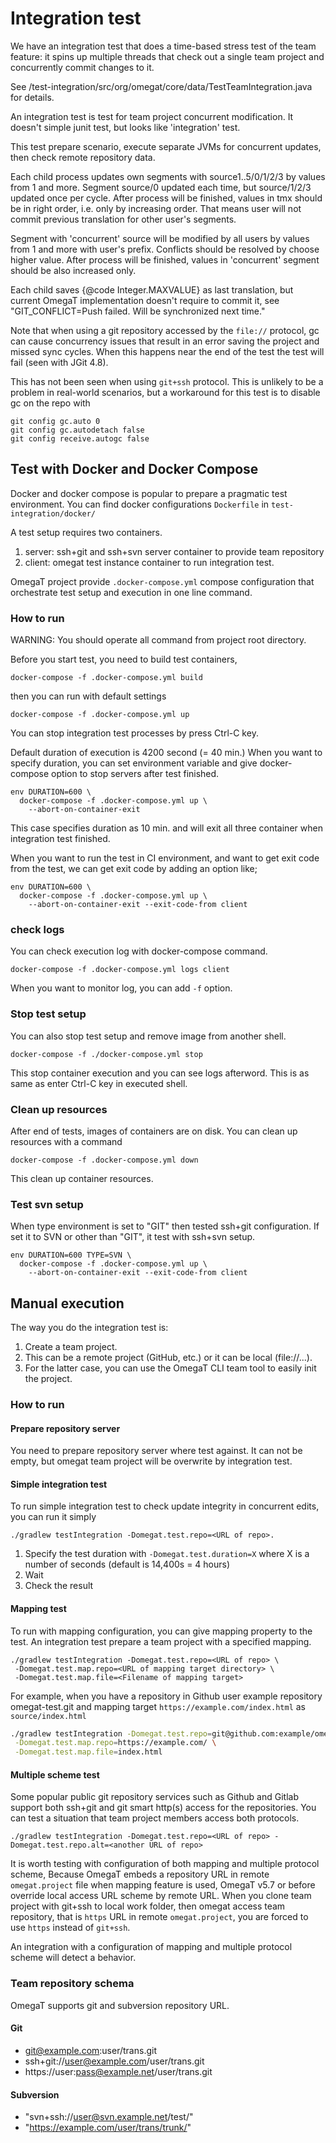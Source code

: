 # Integration test

We have an integration test that does a time-based stress test of the team feature: it spins up multiple threads
that check out a single team project and concurrently commit changes to it.

See /test-integration/src/org/omegat/core/data/TestTeamIntegration.java for details.

An integration test is test for team project concurrent modification. It doesn't simple
junit test, but looks like 'integration' test.

This test prepare scenario, execute separate JVMs for concurrent updates, then check remote repository data.

Each child process updates own segments with source1..5/0/1/2/3 by values from 1 and more.
Segment source/0 updated each time, but source/1/2/3 updated once per cycle.
After process will be finished, values in tmx should be in right order, i.e. only by increasing order.
That means user will not commit previous translation for other user's segments.

Segment with 'concurrent' source will be modified by all users by values from 1 and more with user's prefix.
Conflicts should be resolved by choose higher value.
After process will be finished, values in 'concurrent' segment should be also increased only.

Each child saves {@code Integer.MAXVALUE} as last translation, but current OmegaT implementation doesn't require
to commit it, see "GIT_CONFLICT=Push failed. Will be synchronized next time."

Note that when using a git repository accessed by the `file://` protocol, gc can cause concurrency issues that
result in an error saving the project and missed sync cycles.
When this happens near the end of the test the test will fail (seen with JGit 4.8).

This has not been seen when using `git+ssh` protocol. This is unlikely to be a problem in real-world
scenarios, but a workaround for this test is to disable gc on the repo with

```
git config gc.auto 0
git config gc.autodetach false
git config receive.autogc false
```

## Test with Docker and Docker Compose

Docker and docker compose is popular to prepare a pragmatic test environment.
You can find docker configurations `Dockerfile` in `test-integration/docker/`

A test setup requires two containers.
1. server: ssh+git and ssh+svn server container to provide team repository
2. client: omegat test instance container to run integration test.

OmegaT project provide `.docker-compose.yml` compose configuration that orchestrate
test setup and execution in one line command.

### How to run

WARNING: You should operate all command from project root directory.

Before you start test, you need to build test containers,

```console
docker-compose -f .docker-compose.yml build
```

then you can run with default settings

```console
docker-compose -f .docker-compose.yml up
```

You can stop integration test processes by press Ctrl-C key.

Default duration of execution is 4200 second (= 40 min.)
When you want to specify duration, you can set environment variable
and give docker-compose option to stop servers after test finished.

```console
env DURATION=600 \
  docker-compose -f .docker-compose.yml up \
    --abort-on-container-exit
```

This case specifies duration as 10 min. and will exit all three container when 
integration test finished.

When you want to run the test in CI environment,
and want to get exit code from the test, we can get exit code
by adding an option like;

```console
env DURATION=600 \
  docker-compose -f .docker-compose.yml up \
    --abort-on-container-exit --exit-code-from client
```

### check logs

You can check execution log with docker-compose command.

```console
docker-compose -f .docker-compose.yml logs client
```

When you want to monitor log, you can add `-f` option.

### Stop test setup

You can also stop test setup and remove image from another shell.

```console
docker-compose -f ./docker-compose.yml stop
```

This stop container execution and you can see logs afterword.
This is as same as enter Ctrl-C key in executed shell.

### Clean up resources

After end of tests, images of containers are on disk.
You can clean up resources with a command

```console
docker-compose -f .docker-compose.yml down
```

This clean up container resources.

### Test svn setup

When type environment is set to "GIT" then tested ssh+git configuration.
If set it to SVN or other than "GIT", it test with ssh+svn setup.

```console
env DURATION=600 TYPE=SVN \
  docker-compose -f .docker-compose.yml up \
    --abort-on-container-exit --exit-code-from client
```


## Manual execution

The way you do the integration test is:

1. Create a team project.
2. This can be a remote project (GitHub, etc.) or it can be local (file://...).
3. For the latter case, you can use the OmegaT CLI team tool to easily init the project.

### How to run

#### Prepare repository server

You need to prepare repository server where test against.
It can not be empty, but omegat team project will be overwrite by integration test.

#### Simple integration test

To run simple integration test to check update integrity in concurrent edits,
you can run it simply

```console
./gradlew testIntegration -Domegat.test.repo=<URL of repo>.
```

1. Specify the test duration with `-Domegat.test.duration=X` where X is a number of seconds
   (default is 14,400s = 4 hours)
2. Wait
3. Check the result

#### Mapping test

To run with mapping configuration, you can give mapping property to the test.
An integration test prepare a team project with a specified mapping.

```console
./gradlew testIntegration -Domegat.test.repo=<URL of repo> \
 -Domegat.test.map.repo=<URL of mapping target directory> \
 -Domegat.test.map.file=<Filename of mapping target>
```

For example, when you have a repository in Github user example repository omegat-test.git
and mapping target `https://example.com/index.html` as `source/index.html`

```bash
./gradlew testIntegration -Domegat.test.repo=git@github.com:example/omegat-test.git \
 -Domegat.test.map.repo=https://example.com/ \
 -Domegat.test.map.file=index.html
````

#### Multiple scheme test

Some popular public git repository services such as Github and Gitlab support
both ssh+git and git smart http(s) access for the repositories.
You can test a situation that team project members access both protocols.

```console
./gradlew testIntegration -Domegat.test.repo=<URL of repo> -Domegat.test.repo.alt=<another URL of repo>
```

It is worth testing with configuration of both mapping and multiple protocol scheme,
Because OmegaT embeds a repository URL in remote `omegat.project` file when mapping feature is used,
OmegaT v5.7 or before override local access URL scheme by remote URL.
When you clone team project with git+ssh to local work folder, then omegat access team repository,
that is `https` URL in remote `omegat.project`, you are forced to use `https` instead of `git+ssh`.

An integration with a configuration of mapping and multiple protocol scheme will detect a behavior.

### Team repository schema

OmegaT supports git and subversion repository URL.

#### Git

* git@example.com:user/trans.git
* ssh+git://user@example.com/user/trans.git
* https://user:pass@example.net/user/trans.git

#### Subversion

* "svn+ssh://user@svn.example.net/test/"
* "https://example.com/user/trans/trunk/"
